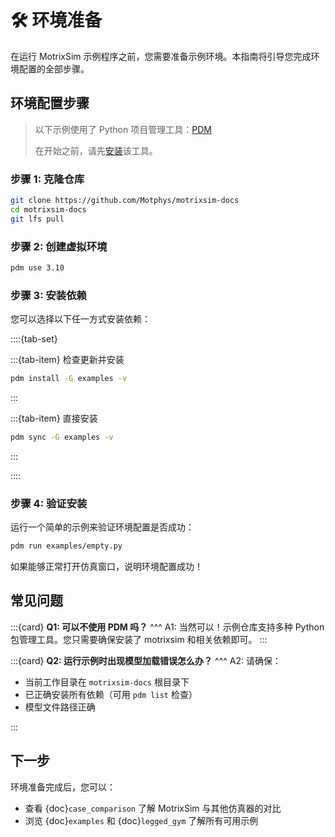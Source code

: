 # 🛠️ 环境准备

在运行 MotrixSim 示例程序之前，您需要准备示例环境。本指南将引导您完成环境配置的全部步骤。

## 环境配置步骤

> 以下示例使用了 Python 项目管理工具：[PDM](https://pdm-project.org/)
>
> 在开始之前，请先[安装](https://pdm-project.org/en/latest/#installation)该工具。

### 步骤 1: 克隆仓库

```bash
git clone https://github.com/Motphys/motrixsim-docs
cd motrixsim-docs
git lfs pull
```

### 步骤 2: 创建虚拟环境

```bash
pdm use 3.10
```

### 步骤 3: 安装依赖

您可以选择以下任一方式安装依赖：

::::{tab-set}

:::{tab-item} 检查更新并安装

```bash
pdm install -G examples -v
```

:::

:::{tab-item} 直接安装

```bash
pdm sync -G examples -v
```

:::

::::

### 步骤 4: 验证安装

运行一个简单的示例来验证环境配置是否成功：

```bash
pdm run examples/empty.py
```

如果能够正常打开仿真窗口，说明环境配置成功！

## 常见问题

:::{card}
**Q1: 可以不使用 PDM 吗？**
^^^
A1: 当然可以！示例仓库支持多种 Python 包管理工具。您只需要确保安装了 motrixsim 和相关依赖即可。
:::

:::{card}
**Q2: 运行示例时出现模型加载错误怎么办？**
^^^
A2: 请确保：

-   当前工作目录在 `motrixsim-docs` 根目录下
-   已正确安装所有依赖（可用 `pdm list` 检查）
-   模型文件路径正确

:::

## 下一步

环境准备完成后，您可以：

-   查看 {doc}`case_comparison` 了解 MotrixSim 与其他仿真器的对比
-   浏览 {doc}`examples` 和 {doc}`legged_gym` 了解所有可用示例
